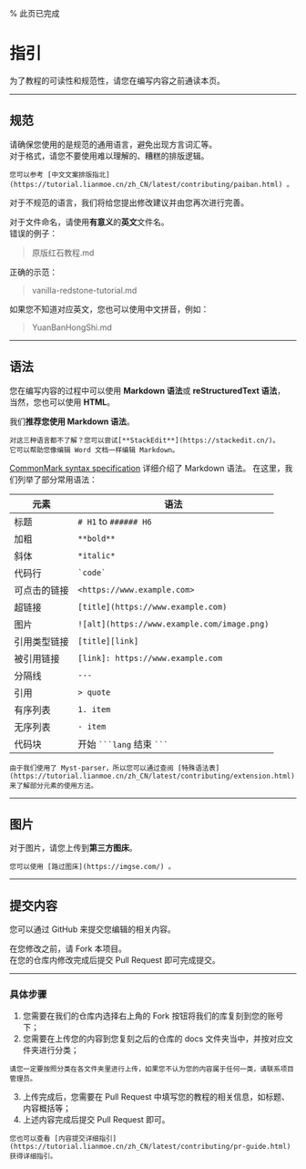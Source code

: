 % 此页已完成
# 指引

为了教程的可读性和规范性，请您在编写内容之前通读本页。  

***

## 规范
请确保您使用的是规范的通用语言，避免出现方言词汇等。<br>
对于格式，请您不要使用难以理解的、糟糕的排版逻辑。  

```{seealso}
您可以参考 [中文文案排版指北](https://tutorial.lianmoe.cn/zh_CN/latest/contributing/paiban.html) 。  
```

对于不规范的语言，我们将给您提出修改建议并由您再次进行完善。  

对于文件命名，请使用**有意义**的**英文**文件名。   
错误的例子：<br>

> 原版红石教程.md<br>

正确的示范：<br>

> vanilla-redstone-tutorial.md<br>

如果您不知道对应英文，您也可以使用中文拼音，例如： <br>

> YuanBanHongShi.md<br>

***

## 语法

您在编写内容的过程中可以使用 **Markdown 语法**或 **reStructuredText 语法**，  
当然，您也可以使用 **HTML**。

我们**推荐您使用 Markdown 语法**。

````{tip}
对这三种语言都不了解？您可以尝试[**StackEdit**](https://stackedit.cn/)。  
它可以帮助您像编辑 Word 文档一样编辑 Markdown。
````

[CommonMark syntax specification](https://spec.commonmark.org/) 详细介绍了 Markdown 语法。
在这里，我们列举了部分常用语法：

元素            | 语法
--------------- | -------------------------------------------
标题            | `# H1` to `###### H6`
加粗            | `**bold**`
斜体            | `*italic*`
代码行          | `` `code` ``
可点击的链接    | `<https://www.example.com>`
超链接          | `[title](https://www.example.com)`
图片            | `![alt](https://www.example.com/image.png)`
引用类型链接    | `[title][link]`
被引用链接      | `[link]: https://www.example.com`
分隔线          | `---`
引用            | `> quote`
有序列表        | `1. item`
无序列表        | `- item`
代码块          | 开始 ```` ```lang ````  结束 ```` ``` ````

````{seealso}
由于我们使用了 Myst-parser，所以您可以通过查阅 [特殊语法表](https://tutorial.lianmoe.cn/zh_CN/latest/contributing/extension.html) 来了解部分元素的使用方法。
````

***

## 图片
对于图片，请您上传到**第三方图床**。  

````{tip}
您可以使用 [路过图床](https://imgse.com/) 。
````

***

## 提交内容
您可以通过 GitHub 来提交您编辑的相关内容。  

在您修改之前，请 Fork 本项目。  
在您的仓库内修改完成后提交 Pull Request 即可完成提交。  

***

### 具体步骤
1. 您需要在我们的仓库内选择右上角的 Fork 按钮将我们的库复刻到您的账号下；
2. 您需要在上传您的内容到您复刻之后的仓库的 docs 文件夹当中，并按对应文件夹进行分类；

````{important}
请您一定要按照分类在各文件夹里进行上传，如果您不认为您的内容属于任何一类，请联系项目管理员。
````
3. 上传完成后，您需要在 Pull Request 中填写您的教程的相关信息，如标题、内容概括等；
4. 上述内容完成后提交 Pull Request 即可。

````{seealso}
您也可以查看 [内容提交详细指引](https://tutorial.lianmoe.cn/zh_CN/latest/contributing/pr-guide.html) 获得详细指引。
````
